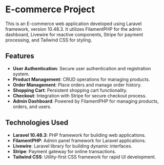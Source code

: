 # E-commerce Project

This is an E-commerce web application developed using Laravel framework, version 10.48.3. It utilizes FilamentPHP for the admin dashboard, Livewire for reactive components, Stripe for payment processing, and Tailwind CSS for styling.

## Features

- **User Authentication**: Secure user authentication and registration system.
- **Product Management**: CRUD operations for managing products.
- **Order Management**: Place orders and manage order history.
- **Shopping Cart**: Persistent shopping cart functionality.
- **Checkout**: Integration with Stripe for secure checkout process.
- **Admin Dashboard**: Powered by FilamentPHP for managing products, orders, and users.

## Technologies Used

- **Laravel 10.48.3**: PHP framework for building web applications.
- **FilamentPHP**: Admin panel framework for Laravel applications.
- **Livewire**: Laravel library for building dynamic interfaces.
- **Stripe**: Payment gateway for online transactions.
- **Tailwind CSS**: Utility-first CSS framework for rapid UI development.
